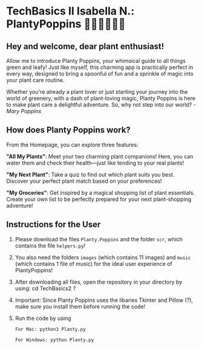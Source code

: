 # TechBasics II Isabella N.: PlantyPoppins 👒👜🐝🐛🌱🍄

## Hey and welcome, dear plant enthusiast!

Allow me to introduce Planty Poppins, your whimsical guide to all things green and leafy! Just like myself, this charming app is practically perfect in every way, designed to bring a spoonful of fun and a sprinkle of magic into your plant care routine.

Whether you're already a plant lover or just starting your journey into the world of greenery, with a dash of plant-loving magic, Planty Poppins is here to make plant care a delightful adventure. So, why not step into our world?
                                                                  *- Mary Poppins*

## How does Planty Poppins work?

From the Homepage, you can explore three features:

**"All My Plants"**: Meet your two charming plant companions! Here, you can water them and check their health—just like tending to your real plants!

**"My Next Plant"**: Take a quiz to find out which plant suits you best. Discover your perfect plant match based on your preferences!

**"My Groceries"**: Get inspired by a magical shopping list of plant essentials. Create your own list to be perfectly prepared for your next plant-shopping adventure!

## Instructions for the User

1. Please download the files `Planty.Poppins` and the folder `scr`, which contains the file `helpers.py`!
2. You also need the folders `images` (which contains 11 images) and `music` (which contains 1 file of music) for the ideal user experience of PlantyPoppins!
3. After downloading all files, open the repository in your directory by using:
   cd TechBasics2 ?

4. Important: Since Planty Poppins uses the libaries Tkinter and Pillow (?), make sure you install them before running the code!
5. Run the code by using
   
   ```
   For Mac: python3 Planty.py
   ```
   ```
   For Windows: python Planty.py
   ```
